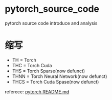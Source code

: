 # pytorch_source_code
pytorch source code introduce and analysis

# 缩写
- TH = Torch
- THC = Torch Cuda
- THS = Torch Sparse(now defunct)
- THNN = Torch Neural Network(now defunct)
- THCS = Torch Cuda Spase(now defunct)

referece: [pytorch README.md]()